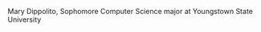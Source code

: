 Mary Dippolito,
Sophomore Computer Science major at Youngstown State University

<!---
marydippolito/marydippolito is a ✨ special ✨ repository because its `README.md` (this file) appears on your GitHub profile.
You can click the Preview link to take a look at your changes.
--->
